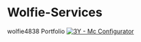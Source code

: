 # Wolfie-Services
wolfie4838 Portfolio
[![3Y - Mc Configurator](https://img.shields.io/badge/3Y-Mc_Configurator-930F3A)](https://)
